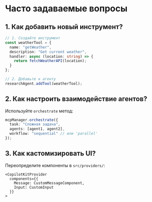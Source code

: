 # Часто задаваемые вопросы

## 1. Как добавить новый инструмент?
```typescript
// 1. Создайте инструмент
const weatherTool = {
  name: "getWeather",
  description: "Get current weather",
  handler: async (location: string) => {
    return fetchWeatherAPI(location);
  }
};

// 2. Добавьте к агенту
researchAgent.addTool(weatherTool);
```

## 2. Как настроить взаимодействие агентов?
Используйте `orchestrate` метод:
```typescript
mcpManager.orchestrate({
  task: "Сложная задача",
  agents: [agent1, agent2],
  workflow: "sequential" // или 'parallel'
});
```

## 3. Как кастомизировать UI?
Переопределите компоненты в `src/providers/`:
```tsx
<CopilotKitProvider
  components={{
    Message: CustomMessageComponent,
    Input: CustomInput
  }}
>
```
